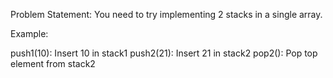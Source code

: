 Problem Statement: You need to try implementing 2 stacks in a single array.

Example:

push1(10): Insert 10 in stack1
push2(21): Insert 21 in stack2
pop2(): Pop top element from stack2
